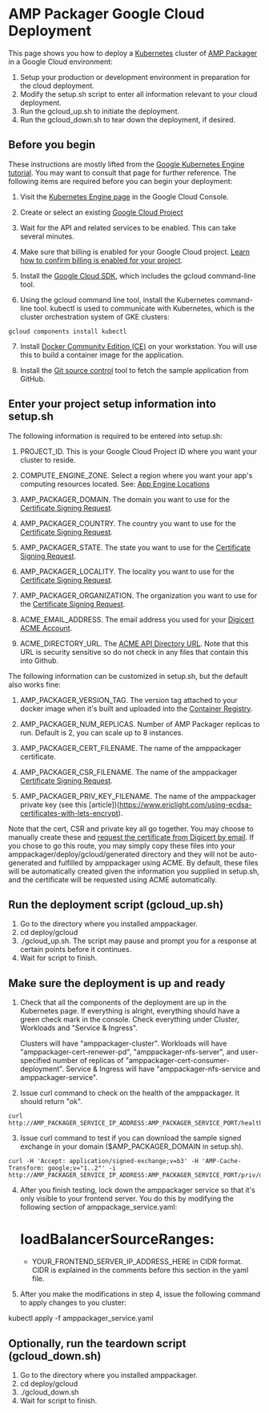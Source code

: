 # AMP Packager Google Cloud Deployment

This page shows you how to deploy a [Kubernetes](https://kubernetes.io/) cluster of
 [AMP Packager](https://github.com/ampproject/amppackager#amp-packager) in a Google Cloud environment:

  1. Setup your production or development environment in preparation for the cloud deployment.
  2. Modify the setup.sh script to enter all information relevant to your cloud
     deployment.
  3. Run the gcloud_up.sh to initiate the deployment.
  4. Run the gcloud_down.sh to tear down the deployment, if desired.

## Before you begin

These instructions are mostly lifted from the [Google Kubernetes Engine tutorial](https://cloud.google.com/kubernetes-engine/docs/tutorials/hello-app).  You may want to consult that page for further reference.  The following items are required before you can begin your deployment:

  1. Visit the [Kubernetes Engine page](https://console.cloud.google.com/kubernetes/list) in the Google Cloud Console.

  2. Create or select an existing [Google Cloud Project](https://cloud.google.com/appengine/docs/standard/nodejs/building-app/creating-project)

  3. Wait for the API and related services to be enabled. This can take several minutes.

  4. Make sure that billing is enabled for your Google Cloud project. [Learn how to confirm billing is enabled for your project](https://cloud.google.com/billing/docs/how-to/modify-project).

  5. Install the [Google Cloud SDK](https://cloud.google.com/sdk/docs/quickstarts), which includes the gcloud command-line tool.

  6. Using the gcloud command line tool, install the Kubernetes command-line tool. kubectl is used to communicate with Kubernetes, which is the cluster orchestration system of GKE clusters:

    gcloud components install kubectl

  7. Install [Docker Community Edition (CE)](https://docs.docker.com/install/) on your workstation. You will use this to build a container image for the application.

  8. Install the [Git source control](https://git-scm.com/downloads) tool to fetch the sample application from GitHub.

## Enter your project setup information into setup.sh

The following information is required to be entered into setup.sh:

  1. PROJECT_ID. This is your Google Cloud Project ID where you want your cluster to reside.

  2. COMPUTE_ENGINE_ZONE. Select a region where you want your app's computing resources located. See: [App Engine Locations](https://cloud.google.com/appengine/docs/locations)

  3. AMP_PACKAGER_DOMAIN.  The domain you want to use for the [Certificate Signing Request](https://www.digicert.com/ecc-csr-creation-ssl-installation-apache.htm).

  4. AMP_PACKAGER_COUNTRY. The country you want to use for the [Certificate Signing Request](https://www.digicert.com/ecc-csr-creation-ssl-installation-apache.htm).

  5. AMP_PACKAGER_STATE. The state you want to use for the [Certificate Signing Request](https://www.digicert.com/ecc-csr-creation-ssl-installation-apache.htm).

  6. AMP_PACKAGER_LOCALITY. The locality you want to use for the [Certificate Signing Request](https://www.digicert.com/ecc-csr-creation-ssl-installation-apache.htm).

  7. AMP_PACKAGER_ORGANIZATION. The organization you want to use for the [Certificate Signing Request](https://www.digicert.com/ecc-csr-creation-ssl-installation-apache.htm).

  8. ACME_EMAIL_ADDRESS. The email address you used for your [Digicert ACME Account](https://docs.digicert.com/manage-certificates/certificate-profile-options/get-your-signed-http-exchange-certificate/).

  9. ACME_DIRECTORY_URL.  The [ACME API Directory URL](https://docs.digicert.com/certificate-tools/acme-user-guide/acme-directory-urls-signed-http-exchange-certificates/).  Note that this URL is security sensitive so do not check in any files that contain this into Github.

The following information can be customized in setup.sh, but the default also works fine:

  1. AMP_PACKAGER_VERSION_TAG. The version tag attached to your docker image when it's built and uploaded into the [Container Registry](https://cloud.google.com/container-registry).

  2. AMP_PACKAGER_NUM_REPLICAS.  Number of AMP Packager replicas to run. Default is 2, you can scale up to 8 instances.

  3. AMP_PACKAGER_CERT_FILENAME. The name of the amppackager certificate.

  4. AMP_PACKAGER_CSR_FILENAME. The name of the amppackager [Certificate Signing Request](https://www.digicert.com/ecc-csr-creation-ssl-installation-apache.htm).

  5. AMP_PACKAGER_PRIV_KEY_FILENAME. The name of the amppackager private key (see this [article])(https://www.ericlight.com/using-ecdsa-certificates-with-lets-encrypt).

  Note that the cert, CSR and private key all go together. You may choose to
  manually create these and [request the certificate from Digicert by email](https://docs.digicert.com/manage-certificates/certificate-profile-options/get-your-signed-http-exchange-certificate/). If you chose to go this route, you may simply copy these files into your
  amppackager/deploy/gcloud/generated directory and they will not be auto-generated and
  fulfilled by amppackager using ACME. By default, these files will be
  automatically created given the information you supplied in setup.sh, and the
  certificate will be requested using ACME automatically.

## Run the deployment script (gcloud_up.sh)

  1. Go to the directory where you installed amppackager.
  2. cd deploy/gcloud
  3. ./gcloud_up.sh. The script may pause and prompt you for a response at certain points before it
     continues.
  4. Wait for script to finish.

## Make sure the deployment is up and ready

  1. Check that all the components of the deployment are up in the Kubernetes
     page. If everything is alright, everything should have a green check mark
     in the console. Check everything under Cluster, Workloads and "Service &
     Ingress".

     Clusters will have "amppackager-cluster".
     Workloads will have "amppackager-cert-renewer-pd",
      "amppackager-nfs-server", and user-specified number of replicas of
      "amppackager-cert-consumer-deployment".
     Service & Ingress will have "amppackager-nfs-service and
      amppackager-service".

  2. Issue curl command to check on the health of the amppackager. It should
     return "ok".

    curl http://AMP_PACKAGER_SERVICE_IP_ADDRESS:AMP_PACKAGER_SERVICE_PORT/healthz

  3. Issue curl command to test if you can download the sample signed exchange
     in your domain ($AMP_PACKAGER_DOMAIN in setup.sh). 

    curl -H 'Accept: application/signed-exchange;v=b3' -H 'AMP-Cache-Transform: google;v="1..2"' -i http://AMP_PACKAGER_SERVICE_IP_ADDRESS:AMP_PACKAGER_SERVICE_PORT/priv/doc/https://$AMP_PACKAGER_DOMAIN/

  4. After you finish testing, lock down the amppackager service so that it's
     only visible to your frontend server.  You do this by modifying the
     following section of amppackage_service.yaml:

      #  loadBalancerSourceRanges:
      - YOUR_FRONTEND_SERVER_IP_ADDRESS_HERE in CIDR format. CIDR is explained
        in the comments before this section in the yaml file.

  5. After you make the modifications in step 4, issue the following command to
     apply changes to you cluster:

  kubectl apply -f amppackager_service.yaml

## Optionally, run the teardown script (gcloud_down.sh)

  1. Go to the directory where you installed amppackager.
  2. cd deploy/gcloud
  3. ./gcloud_down.sh
  4. Wait for script to finish.

